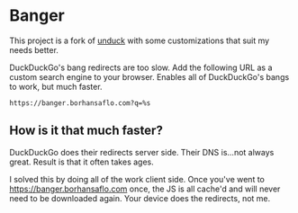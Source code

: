 # Banger

This project is a fork of [unduck](https://github.com/t3dotgg/unduck) with some customizations that suit my needs better.

DuckDuckGo's bang redirects are too slow. Add the following URL as a custom search engine to your browser. Enables all of DuckDuckGo's bangs to work, but much faster.

```
https://banger.borhansaflo.com?q=%s
```

## How is it that much faster?

DuckDuckGo does their redirects server side. Their DNS is...not always great. Result is that it often takes ages.

I solved this by doing all of the work client side. Once you've went to https://banger.borhansaflo.com once, the JS is all cache'd and will never need to be downloaded again. Your device does the redirects, not me.
